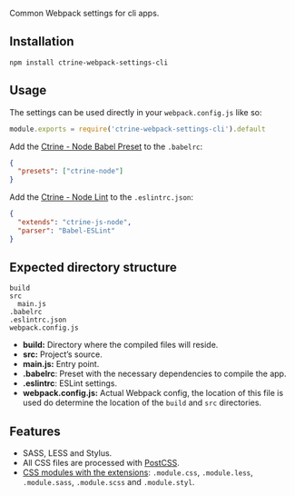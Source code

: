 Common Webpack settings for cli apps.

## Installation

```shell
npm install ctrine-webpack-settings-cli
```

## Usage

The settings can be used directly in your `webpack.config.js` like so:

```Javascript
module.exports = require('ctrine-webpack-settings-cli').default
```

Add the [Ctrine - Node Babel Preset](https://github.com/ctrine/babel-presets) to
the `.babelrc`:

```json
{
  "presets": ["ctrine-node"]
}
```

Add the [Ctrine - Node Lint](https://github.com/ctrine/lint-config) to the
`.eslintrc.json`:

```json
{
  "extends": "ctrine-js-node",
  "parser": "Babel-ESLint"
}
```

## Expected directory structure

```
build
src
  main.js
.babelrc
.eslintrc.json
webpack.config.js
```
* **build:** Directory where the compiled files will reside.
* **src:** Project’s source.
* **main.js:** Entry point.
* **.babelrc**: Preset with the necessary dependencies to compile the app.
* **.eslintrc**: ESLint settings.
* **webpack.config.js:** Actual Webpack config, the location of this file is
  used do determine the location of the `build` and `src` directories.

## Features

* SASS, LESS and Stylus.
* All CSS files are processed with [PostCSS][postcss].
* [CSS modules with the extensions][css-modules-extensions]: `.module.css`,
  `.module.less`, `.module.sass`, `.module.scss`
  and `.module.styl`.

[css-modules-extensions]: https://github.com/css-modules/css-modules/issues/229#issuecomment-304040593
[postcss]: https://github.com/postcss/postcss
